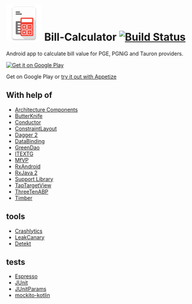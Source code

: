 ![Logo](img/icon_small.png) Bill-Calculator
[![Build Status](https://www.bitrise.io/app/c3d4a909665ac85c/status.svg?token=9Gn2QXyN8dILleGNDmeKOQ)](https://www.bitrise.io/app/c3d4a909665ac85c)
===============

Android app to calculate bill value for PGE, PGNiG and Tauron providers.

<a href="https://play.google.com/store/apps/details?id=pl.srw.billcalculator&utm_source=global_co&utm_medium=prtnr&utm_content=Mar2515&utm_campaign=PartBadge&pcampaignid=MKT-AC-global-none-all-co-pr-py-PartBadges-Oct1515-1">
<img width="25%" height="25%" alt="Get it on Google Play" src="https://play.google.com/intl/en_us/badges/images/apps/en-play-badge.png" />
</a>

Get on Google Play or <a href="https://appetize.io/app/turtj6n62ty2q9cuud3297jyyw">try it out with Appetize</a>

With help of
---------
- [Architecture Components](https://developer.android.com/topic/libraries/architecture)
- [ButterKnife](https://github.com/JakeWharton/butterknife)
- [Conductor](https://github.com/bluelinelabs/Conductor)
- [ConstraintLayout](https://developer.android.com/training/constraint-layout/index.html)
- [Dagger 2](https://google.github.io/dagger/)
- [DataBinding](https://developer.android.com/topic/libraries/data-binding/)
- [GreenDao](http://greendao-orm.com/)
- [ITEXTG](http://itextpdf.com/product/itextg)
- [MfVP](https://github.com/sewerk/mfvp)
- [RxAndroid](https://github.com/ReactiveX/RxAndroid)
- [RxJava 2](https://github.com/ReactiveX/RxJava)
- [Support Library](https://developer.android.com/topic/libraries/support-library/index.html)
- [TapTargetView](https://github.com/KeepSafe/TapTargetView)
- [ThreeTenABP](https://github.com/JakeWharton/ThreeTenABP)
- [Timber](https://github.com/JakeWharton/timber)

tools
---------
- [Crashlytics](https://fabric.io)
- [LeakCanary](https://github.com/square/leakcanary)
- [Detekt](https://github.com/arturbosch/detekt)

tests
---------
- [Espresso](https://code.google.com/p/android-test-kit/wiki/Espresso)
- [JUnit](http://junit.org/junit4/)
- [JUnitParams](https://github.com/Pragmatists/junitparams)
- [mockito-kotlin](https://github.com/nhaarman/mockito-kotlin)
